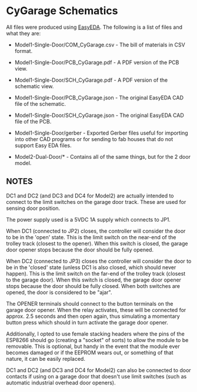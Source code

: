 # CyGarage Schematics

All files were produced using [EasyEDA](https://easyeda.com/). The following is a list of files and what they are:

- Model1-Single-Door/COM_CyGarage.csv - The bill of materials in CSV format.

- Model1-Single-Door/PCB_CyGarage.pdf - A PDF version of the PCB view.

- Model1-Single-Door/SCH_CyGarage.pdf - A PDF version of the schematic view.

- Model1-Single-Door/PCB_CyGarage.json - The original EasyEDA CAD file of the schematic.

- Model1-Single-Door/SCH_CyGarage.json - The original EasyEDA CAD file of the PCB.

- Model1-Single-Door/gerber - Exported Gerber files useful for importing into other CAD programs or for sending to fab houses that do not support Easy EDA files.

- Model2-Dual-Door/* - Contains all of the same things, but for the 2 door model.

## NOTES

DC1 and DC2 (and DC3 and DC4 for Model2) are actually intended to connect to the limit switches on the garage door track. These are used for sensing door position.

The power supply used is a 5VDC 1A supply which connects to JP1.

When DC1 (connected to JP2) closes, the controller will consider the door to be in the 'open' state. This is the limit switch on the near-end of the trolley track (closest to the opener). When this switch is closed, the garage door opener stops because the door should be fully opened.

When DC2 (connected to JP3) closes the controller will consider the door to be in the 'closed' state (unless DC1 is also closed, which should never happen). This is the limit switch on the far-end of the trolley track (closest to the garage door). When this switch is closed, the garage door opener stops because the door should be fully closed. When both switches are opened, the door is considered to be "ajar".

The OPENER terminals should connect to the button terminals on the garage door opener. When the relay activates, these will be connected for approx. 2.5 seconds and then open again, thus simulating a momentary button press which should in turn activate the garage door opener.

Additionally, I opted to use female stacking headers where the pins of the ESP8266 should go (creating a "socket" of sorts) to allow the module to be removable. This is optional, but handy in the event that the module ever becomes damaged or if the EEPROM wears out, or something of that nature, it can be easily replaced.

DC1 and DC2 (and DC3 and DC4 for Model2) can also be connected to door contacts if using on a garage door that doesn't use limit switches (such as automatic industrial overhead door openers).
